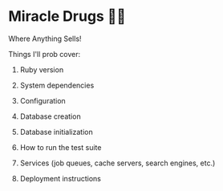 # Miracle Drugs 🤦‍♂️
Where Anything Sells!

Things I'll prob cover:

1. Ruby version

1. System dependencies

1. Configuration

1. Database creation

1. Database initialization

1. How to run the test suite

1. Services (job queues, cache servers, search engines, etc.)

1. Deployment instructions
